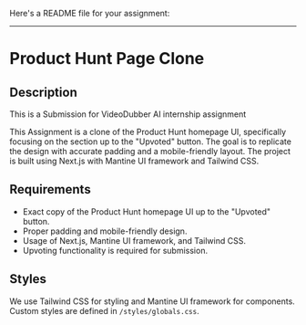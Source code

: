 Here's a README file for your assignment:

---

# Product Hunt Page Clone

## Description

This is a Submission for VideoDubber AI internship assignment

This Assignment is a clone of the Product Hunt homepage UI, specifically focusing on the section up to the "Upvoted" button. The goal is to replicate the design with accurate padding and a mobile-friendly layout. The project is built using Next.js with Mantine UI framework and Tailwind CSS.

## Requirements

- Exact copy of the Product Hunt homepage UI up to the "Upvoted" button.
- Proper padding and mobile-friendly design.
- Usage of Next.js, Mantine UI framework, and Tailwind CSS.
- Upvoting functionality is required for submission.

## Styles

We use Tailwind CSS for styling and Mantine UI framework for components. Custom styles are defined in `/styles/globals.css`.
